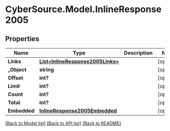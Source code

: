 # CyberSource.Model.InlineResponse2005
## Properties

Name | Type | Description | Notes
------------ | ------------- | ------------- | -------------
**Links** | [**List&lt;InlineResponse2005Links&gt;**](InlineResponse2005Links.md) |  | [optional] 
**_Object** | **string** |  | [optional] 
**Offset** | **int?** |  | [optional] 
**Limit** | **int?** |  | [optional] 
**Count** | **int?** |  | [optional] 
**Total** | **int?** |  | [optional] 
**Embedded** | [**InlineResponse2005Embedded**](InlineResponse2005Embedded.md) |  | [optional] 

[[Back to Model list]](../README.md#documentation-for-models) [[Back to API list]](../README.md#documentation-for-api-endpoints) [[Back to README]](../README.md)

